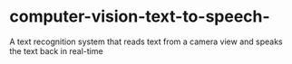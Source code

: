 # computer-vision-text-to-speech-
A text recognition system that reads text from a camera view and speaks the text back in real-time
